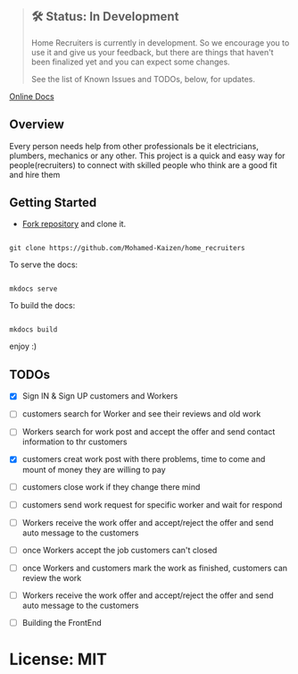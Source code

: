 > ## 🛠 Status: In Development
> Home Recruiters is currently in development. So we encourage you to use it and give us your feedback, but there are things that haven't been finalized yet and you can expect some changes.
>
> See the list of Known Issues and TODOs, below, for updates.


[Online Docs][Docs]

## Overview

Every person needs help from other professionals be it electricians, plumbers, mechanics or any other. This project is a quick and easy way for people(recruiters) to connect with skilled people who think are a good fit and hire them

## Getting Started

* [Fork repository][Home Recruiters] and clone it.

```shell tab="Shell or CMD"

git clone https://github.com/Mohamed-Kaizen/home_recruiters
```

To serve the docs:

``` shell tab="Shell or CMD"

mkdocs serve
```

To build the docs:

``` shell tab="Shell or CMD"

mkdocs build
```

enjoy :)


## TODOs

- [x] Sign IN & Sign UP customers and Workers 
- [ ] customers search for Worker and see their reviews and old work
- [ ] Workers search for work post and accept the offer and send contact information to thr customers
- [x] customers creat work post with there problems, time to come and mount of money they are willing to pay
- [ ] customers close work if they change there mind
- [ ] customers send work request for specific worker and wait for respond
- [ ] Workers receive the work offer and accept/reject the offer and send auto message to the customers
- [ ] once Workers accept the job customers can't closed
- [ ] once Workers and customers mark the work as finished, customers can review the work
- [ ] Workers receive the work offer and accept/reject the offer and send auto message to the customers
- [ ] Building the FrontEnd


# License: MIT


[Home Recruiters]: https://github.com/Mohamed-Kaizen/home_recruiters
[Docs]: https://mohamed-kaizen.github.io/home_recruiters/
